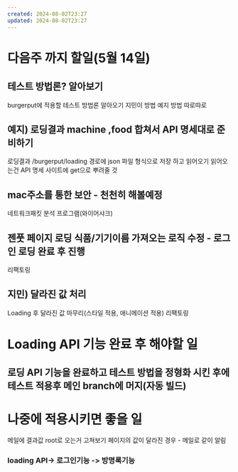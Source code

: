 ```yaml
---
created: 2024-08-02T23:27
updated: 2024-08-02T23:27
---
```

# 다음주 까지 할일(5월 14일)

## **테스트 방법론? 알아보기**

burgerput에 적용할 테스트 방법론 알아오기 지민이 방법 예지 방법 따로따로

## **예지) 로딩결과 machine ,food 합쳐서 API 명세대로 준비하기**

로딩결과 /burgerput/loading 경로에 json 파일 형식으로 저장 하고 읽어오기 읽어오는건 API 명세 사이트에 get으로 뿌려줄 것

## **mac주소를 통한 보안 - 천천히 해볼예정**

네트워크패킷 분석 프로그램(와이어샤크)

## **젠풋 페이지 로딩 식품/기기이름 가져오는 로직 수정 - 로그인 로딩 완료 후 진행**

리팩토링

## **지민) 달라진 값 처리**

Loading 후 달라진 값 마무리(스타일 적용, 애니메이션 적용) 리팩토링

# Loading API 기능 완료 후 해야할 일

## **로딩 API 기능을 완료하고 테스트 방법을 정형화 시킨 후에 테스트 적용후 메인 branch에 머지(자동 빌드)**

# 나중에 적용시키면 좋을 일

메일에 결과값 root로 오는거 고쳐보기 페이지의 값이 달라진 경우 - 메일로 같이 알림

### **loading API-> 로그인기능 -> 방명록기능**